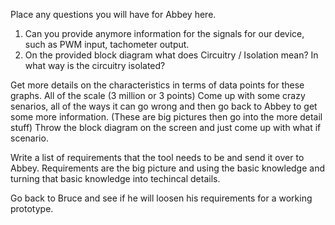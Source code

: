 Place any questions you will have for Abbey here.
1. Can you provide anymore information for the signals for our device, such as PWM input, tachometer output.
2. On the provided block diagram what does Circuitry / Isolation mean? In what way is the circuitry isolated?


Get more details on the characteristics in terms of data points for these graphs. All of the scale (3 million or 3 points)
Come up with some crazy senarios, all of the ways it can go wrong and then go back to Abbey to get some more information. (These are big pictures then go into the more detail stuff) Throw the block diagram on the screen and just come up with what if scenario.  


Write a list of requirements that the tool needs to be and send it over to Abbey. Requirements are the big picture and using the basic knowledge and turning that basic knowledge into techincal details.  

Go back to Bruce and see if he will loosen his requirements for a working prototype.
